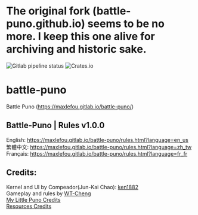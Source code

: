 # The original fork (battle-puno.github.io) seems to be no more. I keep this one alive for archiving and historic sake.

![Gitlab pipeline status](https://img.shields.io/gitlab/pipeline/maxlefou/battle-puno.svg)
![Crates.io](https://img.shields.io/crates/l/license.svg)

# battle-puno
Battle Puno (https://maxlefou.gitlab.io/battle-puno/)


## Battle-Puno | Rules v1.0.0

English: https://maxlefou.gitlab.io/battle-puno/rules.html?language=en_us<br>
繁體中文: https://maxlefou.gitlab.io/battle-puno/rules.html?language=zh_tw<br>
Français: https://maxlefou.gitlab.io/battle-puno/rules.html?language=fr_fr<br>


## Credits:
 Kernel and UI by Compeador(Jun-Kai Chao): [ken1882](https://github.com/ken1882)<br>
 Gameplay and rules by [WT-Cheng](https://github.com/wt-cheng)<br>
 [My Little Puno Credits](https://goo.gl/uBTkUa)<br>
 [Resources Credits](https://gitlab.com/maxlefou/battle-puno/blob/master/credits.txt)<br>
